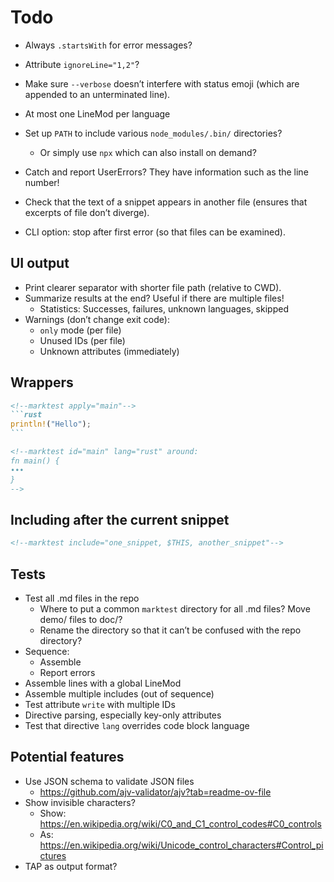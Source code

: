 # Todo

* Always `.startsWith` for error messages?

* Attribute `ignoreLine="1,2"`?
* Make sure `--verbose` doesn’t interfere with status emoji (which are appended to an unterminated line).
* At most one LineMod per language
* Set up `PATH` to include various `node_modules/.bin/` directories?
  * Or simply use `npx` which can also install on demand?
* Catch and report UserErrors? They have information such as the line number!
* Check that the text of a snippet appears in another file (ensures that excerpts of file don’t diverge).
* CLI option: stop after first error (so that files can be examined).

## UI output

* Print clearer separator with shorter file path (relative to CWD).
* Summarize results at the end? Useful if there are multiple files!
  * Statistics: Successes, failures, unknown languages, skipped
* Warnings (don’t change exit code):
  * `only` mode (per file)
  * Unused IDs (per file)
  * Unknown attributes (immediately)

## Wrappers

``````md
<!--marktest apply="main"-->
```rust
println!("Hello");
```

<!--marktest id="main" lang="rust" around:
fn main() {
•••
}
-->
``````

## Including after the current snippet

```md
<!--marktest include="one_snippet, $THIS, another_snippet"-->
```

## Tests

* Test all .md files in the repo
  * Where to put a common `marktest` directory for all .md files? Move demo/ files to doc/?
  * Rename the directory so that it can’t be confused with the repo directory?
* Sequence:
  * Assemble
  * Report errors
* Assemble lines with a global LineMod
* Assemble multiple includes (out of sequence)
* Test attribute `write` with multiple IDs
* Directive parsing, especially key-only attributes
* Test that directive `lang` overrides code block language

## Potential features

* Use JSON schema to validate JSON files
  * https://github.com/ajv-validator/ajv?tab=readme-ov-file
* Show invisible characters?
  * Show: https://en.wikipedia.org/wiki/C0_and_C1_control_codes#C0_controls
  * As: https://en.wikipedia.org/wiki/Unicode_control_characters#Control_pictures
* TAP as output format?

